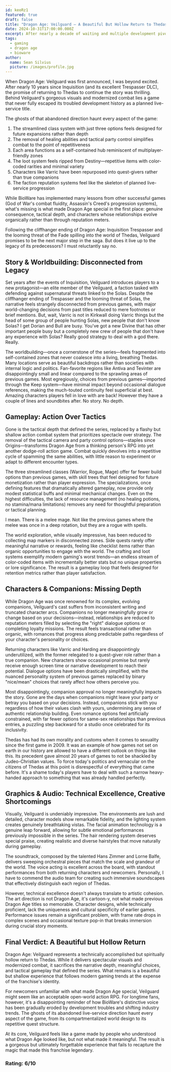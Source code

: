 ```yaml
---
id: keoRz1
featured: true
draft: false
title: "Dragon Age: Veilguard – A Beautiful But Hollow Return to Thedas"
date: 2024-10-31T17:00:00.000Z
excerpt: After nearly a decade of waiting and multiple development pivots, Dragon Age returns with Veilguard. While visually stunning and mechanically competent, does it recapture the depth and narrative impact that made the series legendary? Nah.
tags:
  - gaming
  - dragon age
  - bioware
author:
  name: Sean Silvius
  picture: /images/profile.jpg
---
```


When Dragon Age: Veilguard was first announced, I was beyond excited. After nearly 10 years since Inquisition (and its excellent Trespasser DLC), the promise of returning to Thedas to continue the story was thrilling. Behind Veilguard's gorgeous visuals and modernized combat lies a game that never fully escaped its troubled development history as a planned live-service title.

The ghosts of that abandoned direction haunt every aspect of the game:

1. The streamlined class system with just three options feels designed for future expansions rather than depth
2. The removal of healing abilities and tactical party control simplifies combat to the point of repetitiveness
3. Each area functions as a self-contained hub reminiscent of multiplayer-friendly zones
4. The loot system feels ripped from Destiny—repetitive items with color-coded rarities and minimal variety
5. Characters like Varric have been repurposed into quest-givers rather than true companions
6. The faction reputation systems feel like the skeleton of planned live-service progression

While BioWare has implemented many lessons from other successful games (God of War's combat fluidity, Assassin's Creed's progression systems), what's missing is what made Dragon Age special in the first place: genuine consequence, tactical depth, and characters whose relationships evolve organically rather than through reputation meters.

Following the cliffhanger ending of Dragon Age: Inquisition Trespasser and the looming threat of the Fade spilling into the world of Thedas, Veilguard promises to be the next major step in the saga. But does it live up to the legacy of its predecessors? I must reluctantly say no.

## Story & Worldbuilding: Disconnected from Legacy
Set years after the events of Inquisition, Veilguard introduces players to a new protagonist—an elite member of the Veilguard, a faction tasked with defending against supernatural threats linked to the Solas. Despite the cliffhanger ending of Trespasser and the looming threat of Solas, the narrative feels strangely disconnected from previous games, with major world-changing decisions from past titles reduced to mere footnotes or brief mentions. But, wait, Varric is not in Kirkwall doing Varric things but the head of some group of people hunting Solas, new people that don't know Solas? I get Dorian and Bull are busy. You've got a new Divine that has other important people busy but a completely new crew of people that don't have any experience with Solas? Really good strategy to deal with a god there. Really.

The worldbuilding—once a cornerstone of the series—feels fragmented into self-contained zones that never coalesce into a living, breathing Thedas. Many locations serve as beautiful backdrops rather than societies with internal logic and politics. Fan-favorite regions like Antiva and Tevinter are disappointingly small and linear compared to the sprawling areas of previous games. Most egregiously, choices from previous games—imported through the Keep system—have minimal impact beyond occasional dialogue references, making the much-touted continuity feel superficial at best. Amazing characters players fell in love with are back! However they have a couple of lines and soundbites after. No story. No depth. 

## Gameplay: Action Over Tactics
Gone is the tactical depth that defined the series, replaced by a flashy but shallow action combat system that prioritizes spectacle over strategy. The removal of the tactical camera and party control options—staples since Origins—transforms Dragon Age from a thinking person's RPG into yet another dodge-roll action game. Combat quickly devolves into a repetitive cycle of spamming the same abilities, with little reason to experiment or adapt to different encounter types.

The three streamlined classes (Warrior, Rogue, Mage) offer far fewer build options than previous games, with skill trees that feel designed for future monetization rather than player expression. The specializations, once defining features that dramatically altered gameplay, now provide only modest statistical buffs and minimal mechanical changes. Even on the highest difficulties, the lack of resource management (no healing potions, no stamina/mana limitations) removes any need for thoughtful preparation or tactical planning.

I mean. There is a melee mage. Not like the previous games where the melee was once in a deep rotation, but they are a rogue with spells.

The world exploration, while visually impressive, has been reduced to collecting map markers in disconnected zones. Side quests rarely offer meaningful narrative or rewards, feeling like checklist items rather than organic opportunities to engage with the world. The crafting and loot systems exemplify modern gaming's worst trends—an endless stream of color-coded items with incrementally better stats but no unique properties or lore significance. The result is a gameplay loop that feels designed for retention metrics rather than player satisfaction.

## Characters & Companions: Missing Depth
While Dragon Age was once renowned for its complex, evolving companions, Veilguard's cast suffers from inconsistent writing and truncated character arcs. Companions no longer meaningfully grow or change based on your decisions—instead, relationships are reduced to reputation meters filled by selecting the "right" dialogue options or completing loyalty missions. The result feels transactional rather than organic, with romances that progress along predictable paths regardless of your character's personality or choices.

Returning characters like Varric and Harding are disappointingly underutilized, with the former relegated to a quest-giver role rather than a true companion. New characters show occasional promise but rarely receive enough screen time or narrative development to reach their potential. Dialogue options have been drastically simplified, with the nuanced personality system of previous games replaced by binary "nice/mean" choices that rarely affect how others perceive you.

Most disappointingly, companion approval no longer meaningfully impacts the story. Gone are the days when companions might leave your party or betray you based on your decisions. Instead, companions stick with you regardless of how their values clash with yours, undermining any sense of authentic relationship building. Even romance options feel artificially constrained, with far fewer options for same-sex relationships than previous entries, a puzzling step backward for a studio once celebrated for its inclusivity.

Thedas has had its own morality and customs when it comes to sexuality since the first game in 2009. It was an example of how games not set on earth in our history are allowed to have a different outlook on things like this. Its precedent gave almost 20 years of games to not be shackled by Judeo-Christian values. To force today's politics and vernacular on the citizens of Thedas at this point is disrespectful of everything that came before. It's a shame today's players have to deal with such a narrow heavy-handed approach to something that was already handled perfectly. 

## Graphics & Audio: Technical Excellence, Creative Shortcomings
Visually, Veilguard is undeniably impressive. The environments are lush and detailed, character models show remarkable fidelity, and the lighting system creates genuinely breathtaking vistas. The facial animation technology is a genuine leap forward, allowing for subtle emotional performances previously impossible in the series. The hair rendering system deserves special praise, creating realistic and diverse hairstyles that move naturally during gameplay.

The soundtrack, composed by the talented Hans Zimmer and Lorne Balfe, delivers sweeping orchestral pieces that match the scale and grandeur of the world. The voice acting is excellent across the board, with standout performances from both returning characters and newcomers. Personally, I have to commend the audio team for creating such immersive soundscapes that effectively distinguish each region of Thedas.

However, technical excellence doesn't always translate to artistic cohesion. The art direction is not Dragon Age, it's cartoon-y, not what made previous Dragon Age titles so memorable. Character designs, while technically proficient, lack the uniqueness and cultural specificity of earlier games. Performance issues remain a significant problem, with frame rate drops in complex scenes and occasional texture pop-in that breaks immersion during crucial story moments.

## Final Verdict: A Beautiful but Hollow Return
Dragon Age: Veilguard represents a technically accomplished but spiritually hollow return to Thedas. While it delivers spectacular visuals and modernized combat, it sacrifices the narrative depth, meaningful choices, and tactical gameplay that defined the series. What remains is a beautiful but shallow experience that follows modern gaming trends at the expense of the franchise's identity.

For newcomers unfamiliar with what made Dragon Age special, Veilguard might seem like an acceptable open-world action RPG. For longtime fans, however, it's a disappointing reminder of how BioWare's distinctive voice has been gradually eroded by development troubles and shifting industry trends. The ghosts of its abandoned live-service direction haunt every aspect of the game, from its compartmentalized world design to its repetitive quest structure.

At its core, Veilguard feels like a game made by people who understood what Dragon Age looked like, but not what made it meaningful. The result is a gorgeous but ultimately forgettable experience that fails to recapture the magic that made this franchise legendary.

### Rating: 6/10
